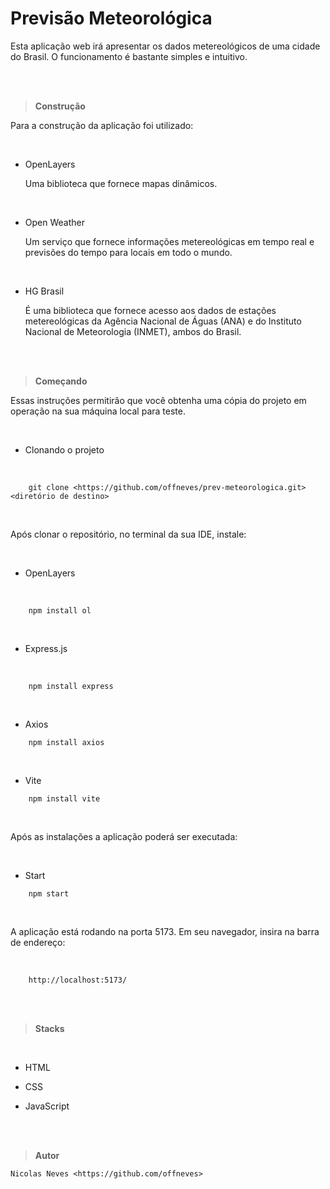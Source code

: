 # Previsão Meteorológica

Esta aplicação web irá apresentar os dados metereológicos de uma cidade do Brasil. O funcionamento é bastante simples e intuitivo.

<br><br>

> **Construção**

Para a construção da aplicação foi utilizado:

<br>

- OpenLayers

    Uma biblioteca que fornece mapas dinâmicos.

<br>

- Open Weather

    Um serviço que fornece informações metereológicas em tempo real e previsões do tempo para locais em todo o mundo.

<br>

- HG Brasil

    É uma biblioteca que fornece acesso aos dados de estações metereológicas da Agência Nacional de Águas (ANA) e do Instituto Nacional de Meteorologia (INMET), ambos do Brasil.

<br><br>

> **Começando**

Essas instruções permitirão que você obtenha uma cópia do projeto em operação na sua máquina local para teste.

<br>

- Clonando o projeto

<br>

```
    git clone <https://github.com/offneves/prev-meteorologica.git> <diretório de destino>
```

<br>

Após clonar o repositório, no terminal da sua IDE, instale:

<br>

- OpenLayers

<br>

```
    npm install ol
```

<br>

- Express.js

<br>

```
    npm install express
```

<br>

- Axios

```
    npm install axios
```

<br>

- Vite

```
    npm install vite
```

<br>

Após as instalações a aplicação poderá ser executada:

<br>

- Start

```
    npm start
```

<br>

A aplicação está rodando na porta 5173. Em seu navegador, insira na barra de endereço:

<br>

```
    http://localhost:5173/
```

<br><br>

> **Stacks**

<br>

- HTML

- CSS

- JavaScript

<br><br>

> **Autor**

```
Nicolas Neves <https://github.com/offneves>
```